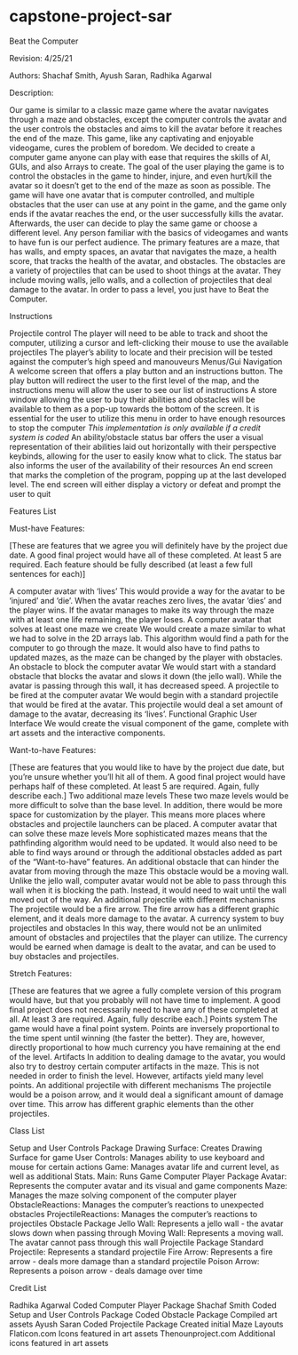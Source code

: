 # capstone-project-sar

Beat the Computer

Revision: 4/25/21

Authors: Shachaf Smith, Ayush Saran, Radhika Agarwal

Description: 

Our game is similar to a classic maze game where the avatar navigates through a maze and obstacles, except the computer controls the avatar and the user controls the obstacles and aims to kill the avatar before it reaches the end of the maze. This game, like any captivating and enjoyable videogame, cures the problem of boredom. We decided to create a computer game anyone can play with ease that requires the skills of AI, GUIs, and also Arrays to create. The goal of the user playing the game is to control the obstacles in the game to hinder, injure, and even hurt/kill the avatar so it doesn’t get to the end of the maze as soon as possible. The game will have one avatar that is computer controlled, and multiple obstacles that the user can use at any point in the game, and the game only ends if the avatar reaches the end, or the user successfully kills the avatar. Afterwards, the user can decide to play the same game or choose a different level. Any person familiar with the basics of videogames and wants to have fun is our perfect audience. The primary features are a maze, that has walls, and empty spaces, an avatar that navigates the maze, a health score, that tracks the health of the avatar, and obstacles. The obstacles are a variety of projectiles that can be used to shoot things at the avatar. They include moving walls, jello walls, and a collection of projectiles that deal damage to the avatar. In order to pass a level, you just have to Beat the Computer. 

Instructions
 
Projectile control
The player will need to be able to track and shoot the computer, utilizing a cursor and left-clicking their mouse to use the available projectiles
The player’s ability to locate and their precision will be tested against the computer’s high speed and manouveurs 
Menus/Gui Navigation
A welcome screen that offers a play button and an instructions button. The play button will redirect the user to the first level of the map, and the instructions menu will allow the user to see our list of instructions
A store window allowing the user to buy their abilities and obstacles will be available to them as a pop-up towards the bottom of the screen. It is essential for the user to utilize this menu in order to have enough resources to stop the computer *This implementation is only available if a credit system is coded*
An ability/obstacle status bar offers the user a visual representation of their abilities laid out horizontally with their perspective keybinds, allowing for the user to easily know what to click. The status bar also informs the user of the availability of their resources
An end screen that marks the completion of the program, popping up at the last developed level. The end screen will either display a victory or defeat and prompt the user to quit



Features List

Must-have Features:

[These are features that we agree you will definitely have by the project due date. A good final project would have all of these completed. At least 5 are required. Each feature should be fully described (at least a few full sentences for each)]

A computer avatar with ‘lives’
This would provide a way for the avatar to be ‘injured’ and ‘die’.  When the avatar reaches zero lives, the avatar ‘dies’ and the player wins. If the avatar manages to make its way through the maze with at least one life remaining, the player loses.
A computer avatar that solves at least one maze we create
We would create a maze similar to what we had to solve in the 2D arrays lab. This algorithm would find a path for the computer to go through the maze. It would also have to find paths to updated mazes, as the maze can be changed by the player with obstacles. 
An obstacle to block the computer avatar
We would start with a standard obstacle that blocks the avatar and slows it down (the jello wall). While the avatar is passing through this wall, it has decreased speed. 
A projectile to be fired at the computer avatar
We would begin with a standard projectile that would be fired at the avatar. This projectile would deal a set amount of damage to the avatar, decreasing its ‘lives’.
Functional Graphic User Interface
We would create the visual component of the game, complete with art assets and the interactive components. 

Want-to-have Features:

[These are features that you would like to have by the project due date, but you’re unsure whether you’ll hit all of them. A good final project would have perhaps half of these completed. At least 5 are required. Again, fully describe each.]
 Two additional maze levels
These two maze levels would be more difficult to solve than the base level. In addition, there would be more space for customization by the player. This means more places where obstacles and projectile launchers can be placed.
 A computer avatar that can solve these maze levels
More sophisticated mazes means that the pathfinding algorithm would need to be updated. It would also need to be able to find ways around or through the additional obstacles added as part of the “Want-to-have” features.
 An additional obstacle that can hinder the avatar from moving through the maze
This obstacle would be a moving wall. Unlike the jello wall, computer avatar would not be able to pass through this wall when it is blocking the path. Instead, it would need to wait until the wall moved out of the way. 
 An additional projectile with different mechanisms
The projectile would be a fire arrow. The fire arrow has a different graphic element, and it deals more damage to the avatar.
 A currency system to buy projectiles and obstacles
In this way, there would not be an unlimited amount of obstacles and projectiles that the player can utilize. The currency would be earned when damage is dealt to the avatar, and can be used to buy obstacles and projectiles. 

Stretch Features:

[These are features that we agree a fully complete version of this program would have, but that you probably will not have time to implement. A good final project does not necessarily need to have any of these completed at all. At least 3 are required. Again, fully describe each.]
 Points system
The game would have a final point system. Points are inversely proportional to the time spent until winning (the faster the better). They are, however, directly proportional to how much currency you have remaining at the end of the level. 
 Artifacts
In addition to dealing damage to the avatar, you would also try to destroy certain computer artifacts in the maze. This is not needed in order to finish the level. However, artifacts yield many level points. 
 An additional projectile with different mechanisms
The projectile would be a poison arrow, and it would deal a significant amount of damage over time. This arrow has different graphic elements than the other projectiles. 



Class List

Setup and User Controls Package
 Drawing Surface: Creates Drawing Surface for game
 User Controls: Manages ability to use keyboard and mouse for certain actions
 Game: Manages avatar life and current level, as well as additional Stats.
 Main: Runs Game
Computer Player Package
 Avatar: Represents the computer avatar and its visual and game components
 Maze:  Manages the maze solving component of the computer player
 ObstacleReactions:  Manages the computer’s reactions to unexpected obstacles
 ProjectileReactions: Manages the computer’s reactions to projectiles
Obstacle Package
 Jello Wall: Represents a jello wall - the avatar slows down when passing through
 Moving Wall: Represents a moving wall. The avatar cannot pass through this wall
Projectile Package
 Standard Projectile: Represents a standard projectile
 Fire Arrow: Represents a fire arrow - deals more damage than a standard projectile
 Poison Arrow: Represents a poison arrow - deals damage over time

Credit List

Radhika Agarwal
 Coded Computer Player Package
Shachaf Smith
 Coded Setup and User Controls Package
 Coded Obstacle Package
 Compiled art assets
Ayush Saran
 Coded Projectile Package 
 Created initial Maze Layouts
Flaticon.com
 Icons featured in art assets
Thenounproject.com
 Additional icons featured in art assets

